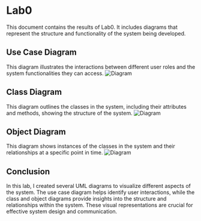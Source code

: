 # Lab0

This document contains the results of Lab0. It includes diagrams that represent the structure and functionality of the system being developed.

## Use Case Diagram
This diagram illustrates the interactions between different user roles and the system functionalities they can access.
![Diagram](https://www.plantuml.com/plantuml/png/POuzIyP048Jx-nLhPugBVH09H3jHIT0-cb4MxoFixKK4VxmHUVFcOyjdPcUcJjgBPkzC-kH04XECUKuGklwnbkxywE8ti4ADOmHTWIwFa8bJ56DEVhBsXYxlumU7mfmD6_mVH6Mv8AheuV5YFdFuQGIzWgxe5WuA-gilTdKlZ2zwalZE3fluhL9HYwJ2RufXlxZBhvvrDenHzBYynJGdBNADC6JlVW40)

## Class Diagram
This diagram outlines the classes in the system, including their attributes and methods, showing the structure of the system.
![Diagram](https://www.plantuml.com/plantuml/png/XPDBJiCm48RtFeMLLGjA1Di8eKh0WWr2L1p0JOR8me_W6RUgWBiJnqdZK15MdVbjv__cqGsISEIrOlWk3NSMWR5A2KJ-Yk3u9-CyzrtqM9TyIqwQPbICq91gRVVeODti7cWXLI9SAjj8irgNV6Uj0c46pNeAujxAEYXx2OTdPz-aWfFyFN8zw5RP8q1aWo6RyvsnMPGahKar54guOybhwtSA_h0DClgTblG2hNMqSlrFoMDw1dUd91YAQ5KVBuDLLhV279yIUO74mOS7757M8yLal_KjkBr4EqmEJ_aoHWsjSAJ1K4fHEH04OGzMOU0b3s62KuE2v7ooc267MXQRzz_0u-rOKFp2l1YIf7urrT2ybBmM1Dj-ZWJTu_ik3RuD672285garltsttpb-MdV4YbEUHAIlZCsnJoxpdXtcbqLnKKM_r0bryA81f2Dt-rkt8urbZmk6x9XaOeYEHl6Zud5_75iDh8DcDfhzGC0)

## Object Diagram
This diagram shows instances of the classes in the system and their relationships at a specific point in time.
![Diagram](https://www.plantuml.com/plantuml/png/LP91RzGm48Nl_XLMZaY9aWLnM26qKFLG93Wq804Nv4scNLUs9tWckqJ0VyTslDJ9QVpUw7tZYG_4olDiZS3Z4mmiPmBVoTz2fkfktClgIzjsLHQSiX2a9pov7oD2b2T5T44VEwzbjtiP7R1AcznzW5_AJWQQ0Mqb_eeh3uA82y3Al9uIzpPpC_ETqGF8tce-9IoIPeqkE3q-y4LvaBVkKJi07trIHlbbBr-tuIk0Wz7WEE5odM0tMzZNRz_b3VefIc7YIRdbqzP1hoA-l0lD4_Yp9bmtM9mJejyYtkDHVWYR8NHH7M5IdYqu3jxTvpBNGw3baTSwvTtdFDPiOk17T7moYxnFBUlaZjV0VhOsh4FYWrG3wxDc3TGahcBevwFLp11JT-tkLTsrTTkb4TRtyEPFNJ__gaBCAoobSWr2b3kfkae6lsgRvaMLNzfUMkNK8v3u7nzwtkPxHf_IS2GoIJPDwNhuEGCnRK3R00zd3HSI1t3ZRCq_)

## Conclusion
In this lab, I created several UML diagrams to visualize different aspects of the system. The use case diagram helps identify user interactions, while the class and object diagrams provide insights into the structure and relationships within the system. These visual representations are crucial for effective system design and communication.

